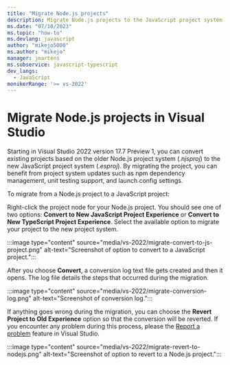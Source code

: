 ```yaml
---
title: "Migrate Node.js projects"
description: Migrate Node.js projects to the JavaScript project system (.esproj) and access updates including npm dependency management, unit testing, and launch settings.
ms.date: "07/10/2023"
ms.topic: "how-to"
ms.devlang: javascript
author: "mikejo5000"
ms.author: "mikejo"
manager: jmartens
ms.subservice: javascript-typescript
dev_langs:
  - JavaScript
monikerRange: '>= vs-2022'
---
```

# Migrate Node.js projects in Visual Studio


Starting in Visual Studio 2022 version 17.7 Preview 1, you can convert existing projects based on the older Node.js project system (*.njsproj*) to the new JavaScript project system (*.esproj*). By migrating the project, you can benefit from project system updates such as npm dependency management, unit testing support, and launch config settings.

To migrate from a Node.js project to a JavaScript project:

Right-click the project node for your Node.js project. You should see one of two options: **Convert to New JavaScript Project Experience** or **Convert to New TypeScript Project Experience**. Select the available option to migrate your project to the new project system.

:::image type="content" source="media/vs-2022/migrate-convert-to-js-project.png" alt-text="Screenshot of option to convert to a JavaScript project.":::

After you choose **Convert**, a conversion log text file gets created and then it opens. The log file details the steps that occurred during the migration.  

:::image type="content" source="media/vs-2022/migrate-conversion-log.png" alt-text="Screenshot of conversion log.":::

If anything goes wrong during the migration, you can choose the **Revert Project to Old Experience** option so that the conversion will be reverted. If you encounter any problem during this process, please the [Report a problem](../ide/how-to-report-a-problem-with-visual-studio.md) feature in Visual Studio.

:::image type="content" source="media/vs-2022/migrate-revert-to-nodejs.png" alt-text="Screenshot of option to revert to a Node.js project.":::
